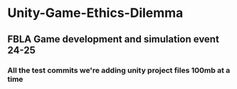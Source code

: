 # Unity-Game-Ethics-Dilemma
 
## FBLA Game development and simulation event 24-25


### All the test commits we're adding unity project files 100mb at a time
